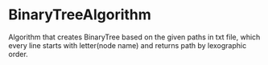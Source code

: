 # BinaryTreeAlgorithm
Algorithm that creates BinaryTree based on the given paths in txt file,
which every line starts with letter(node name) and returns path by  lexographic order.

